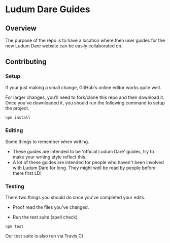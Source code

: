 # Ludum Dare Guides

## Overview
The purpose of the repo is to have a location where then user guides for the new Ludum Dare website can be easily collaborated on.

## Contributing

### Setup
If your just making a small change, GitHub's online editor works quite well.

For larger changes, you'll need to fork/clone this repo and then download it.
Once you've downloaded it, you should run the following command to setup the project.

```bash
npm install
```

### Editing
Some things to remember when writing.

* These guides are intended to be 'official Ludum Dare' guides, try to make your writing style reflect this.
* A lot of these guides are intended for people who haven't been involved with Ludum Dare for long.
    They might well be read by people before there first LD!

### Testing

There two things you should do once you've completed your edits.

* Proof read the files you've changed.

* Run the test suite (spell check)
```
npm test
```

Our test suite is also run via Travis CI
